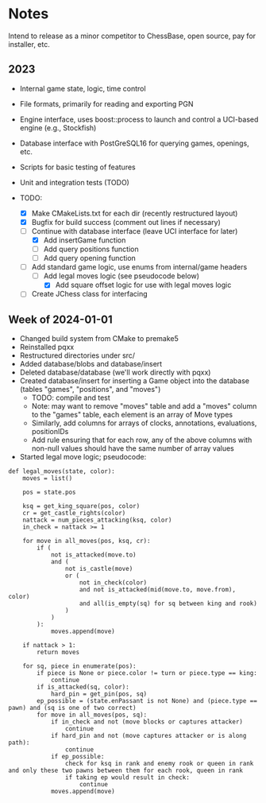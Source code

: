 # Notes

Intend to release as a minor competitor to ChessBase, open source, pay for installer, etc.

## 2023

- Internal game state, logic, time control
- File formats, primarily for reading and exporting PGN
- Engine interface, uses boost::process to launch and control a UCI-based engine (e.g., Stockfish)
- Database interface with PostGreSQL16 for querying games, openings, etc.
- Scripts for basic testing of features
- Unit and integration tests (TODO)

- TODO: 
    - [x] Make CMakeLists.txt for each dir (recently restructured layout)
    - [x] Bugfix for build success (comment out lines if necessary)
    - [ ] Continue with database interface (leave UCI interface for later)
        - [x] Add insertGame function
        - [ ] Add query positions function
        - [ ] Add query opening function
    - [ ] Add standard game logic, use enums from internal/game headers
        - [ ] Add legal moves logic (see pseudocode below)
            - [x] Add square offset logic for use with legal moves logic
    - [ ] Create JChess class for interfacing

## Week of 2024-01-01

- Changed build system from CMake to premake5
- Reinstalled pqxx
- Restructured directories under src/
- Added database/blobs and database/insert
- Deleted database/database (we'll work directly with pqxx)
- Created database/insert for inserting a Game object into the database (tables "games", "positions", and "moves")
    - TODO: compile and test
    - Note: may want to remove "moves" table and add a "moves" column to the "games" table, each element is an array of Move types
    - Similarly, add columns for arrays of clocks, annotations, evaluations, positionIDs
    - Add rule ensuring that for each row, any of the above columns with non-null values should have the same number of array values
- Started legal move logic; pseudocode:
```python3
def legal_moves(state, color):
    moves = list()

    pos = state.pos

    ksq = get_king_square(pos, color)
    cr = get_castle_rights(color)
    nattack = num_pieces_attacking(ksq, color)
    in_check = nattack >= 1

    for move in all_moves(pos, ksq, cr):
        if (
            not is_attacked(move.to)
            and (
                not is_castle(move)
                or (
                    not in_check(color) 
                    and not is_attacked(mid(move.to, move.from), color) 
                    and all(is_empty(sq) for sq between king and rook)
                )
            )
        ):
            moves.append(move)
    
    if nattack > 1:
        return moves
    
    for sq, piece in enumerate(pos):
        if piece is None or piece.color != turn or piece.type == king:
            continue
        if is_attacked(sq, color):
            hard_pin = get_pin(pos, sq)
        ep_possible = (state.enPassant is not None) and (piece.type == pawn) and (sq is one of two correct)
        for move in all_moves(pos, sq):
            if in_check and not (move blocks or captures attacker)
                continue
            if hard_pin and not (move captures attacker or is along path):
                continue
            if ep_possible:
                check for ksq in rank and enemy rook or queen in rank and only these two pawns between them for each rook, queen in rank
                if taking ep would result in check:
                    continue
            moves.append(move)
```